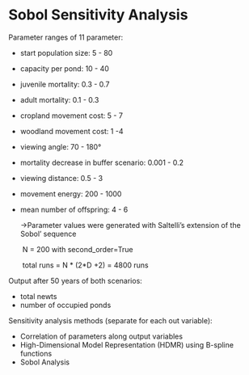 # Sobol Sensitivity Analysis





Parameter ranges of 11 parameter:

- start population size: 5 - 80

- capacity per pond: 10 - 40

- juvenile mortality: 0.3 - 0.7

- adult mortality: 0.1 - 0.3

- cropland movement cost: 5 - 7

- woodland movement cost: 1 -4 

- viewing angle: 70 - 180°

- mortality decrease in buffer scenario: 0.001 - 0.2

- viewing distance: 0.5 - 3

- movement energy: 200 - 1000

- mean number of offspring: 4 - 6 

  

  &#8594;Parameter values were generated with  Saltelli’s extension of the Sobol’ sequence 

  ​	N = 200 with second_order=True

  ​	total runs = N * (2*D +2) = 4800 runs



Output after 50 years of both scenarios:

- total newts
- number of occupied ponds



 Sensitivity analysis methods (separate for each out variable):

- Correlation of parameters along output variables
- High-Dimensional Model Representation (HDMR) using B-spline functions
- Sobol Analysis

